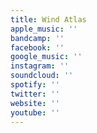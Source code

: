 ```yaml
---
title: Wind Atlas
apple_music: ''
bandcamp: ''
facebook: ''
google_music: ''
instagram: ''
soundcloud: ''
spotify: ''
twitter: ''
website: ''
youtube: ''
---
```

